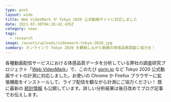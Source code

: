 ```yaml
---
type: post
layout: wide
title: Web VideoMark が Tokyo 2020 公式動画サイトに対応しました
date: 2021-07-30T04:28:42.435Z
category: news
tags:
  - research
image: /assets/uploads/videomark-tokyo-2020.jpg
summary: オンラインで Tokyo 2020 を観戦しながら動画の体感品質調査に協力を！
---
```

各種動画配信サービスにおける体感品質データを分析している弊社の調査研究プロジェクト「[Web VideoMark](https://videomark.webdino.org/)」で、このたび [gorin.jp](https://gorin.jp/) など Tokyo 2020 公式動画サイトの計測に対応しました。お使いの Chrome か Firefox ブラウザーに拡張機能をインストールして、ライブ配信を観ながら計測にご協力ください！ 既に最新の [統計情報](https://videomark.webdino.org/stats/tokyo2020) も公開しています。詳しい分析結果は後日改めてブログ記事でお伝えします。
